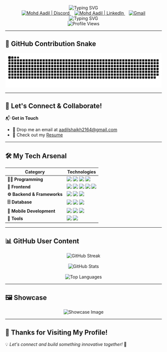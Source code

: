 <div align="center">
  <img src="https://readme-typing-svg.herokuapp.com?font=Poppins&weight=700&size=28&duration=4500&pause=1000&color=0E75B6&width=435&lines=Hello+World%2C+Aadil+here!;Full+Stack+Developer+🚀" alt="Typing SVG">
</div>
<div align="center">
  <a href="https://discord.com/users/1015294609041141830" target="_blank">
    <img alt="Mohd Aadil | Discord" width="40" height="40" src="https://skillicons.dev/icons?i=discord" />
  </a>&nbsp;&nbsp; 
  <a href="https://www.linkedin.com/in/aadil0307" target="_blank">
    <img alt="Mohd Aadil | LinkedIn" width="40" height="40" src="https://skillicons.dev/icons?i=linkedin" />
  </a>&nbsp;&nbsp; 
  <a href="mailto:aadilshaikh2164@gmail.com" target="_blank">
    <img alt="Gmail" src="https://skillicons.dev/icons?i=gmail" width="40" height="40"/>
  </a>
</div>
<div align="center">
  <img src="https://readme-typing-svg.herokuapp.com?font=Fira+Code&weight=600&size=24&duration=3000&pause=1000&color=FF69B4&center=true&vCenter=true&width=435&lines=Let's+Transform+Ideas;Into+Reality!+✨" alt="Typing SVG" />
</div>

<div align="center">
  <img src="https://komarev.com/ghpvc/?username=aadil0307&label=Profile%20views&color=blue&style=flat" alt="Profile Views" />
</div>

---

## 🐍 **GitHub Contribution Snake**
<div align="center">
  <img src="https://raw.githubusercontent.com/platane/snk/output/github-contribution-grid-snake-dark.svg" alt="Snake animation">
</div>

---

## 🤝 **Let's Connect & Collaborate!**  

📬 **Get in Touch**  
- 💌 Drop me an email at [aadilshaikh2164@gmail.com](mailto:aadilshaikh2164@gmail.com)  
- 📄 Check out my [Resume](your-resume-link-here)  

---

## 🛠️ **My Tech Arsenal**  
| **Category**      | **Technologies** |
|------------------|----------------|
| **👨‍💻 Programming** | [<img src="https://skillicons.dev/icons?i=c" width="40">](https://en.cppreference.com/) [<img src="https://skillicons.dev/icons?i=cpp" width="40">](https://en.cppreference.com/) [<img src="https://skillicons.dev/icons?i=java" width="40">](https://docs.oracle.com/en/java/) [<img src="https://skillicons.dev/icons?i=python" width="40">](https://docs.python.org/3/) |
| **🎨 Frontend** | [<img src="https://skillicons.dev/icons?i=html" width="40">](https://developer.mozilla.org/en-US/docs/Web/HTML) [<img src="https://skillicons.dev/icons?i=css" width="40">](https://developer.mozilla.org/en-US/docs/Web/CSS) [<img src="https://skillicons.dev/icons?i=js" width="40">](https://developer.mozilla.org/en-US/docs/Web/JavaScript) [<img src="https://skillicons.dev/icons?i=ts" width="40">](https://www.typescriptlang.org/docs/) [<img src="https://skillicons.dev/icons?i=react" width="40">](https://react.dev/) |
| **⚙️ Backend & Frameworks** | [<img src="https://skillicons.dev/icons?i=nodejs" width="40">](https://nodejs.org/) [<img src="https://skillicons.dev/icons?i=express" width="40">](https://expressjs.com/) [<img src="https://skillicons.dev/icons?i=django" width="40">](https://docs.djangoproject.com/en/stable/) |
| **🗄️ Database** | [<img src="https://skillicons.dev/icons?i=mongodb" width="40">](https://www.mongodb.com/docs/) [<img src="https://skillicons.dev/icons?i=mysql" width="40">](https://dev.mysql.com/doc/) [<img src="https://skillicons.dev/icons?i=firebase" width="40">](https://firebase.google.com/docs) |
| **📱 Mobile Development** | [<img src="https://skillicons.dev/icons?i=flutter" width="40">](https://docs.flutter.dev/) [<img src="https://skillicons.dev/icons?i=react" width="40">](https://reactnative.dev/) [<img src="https://skillicons.dev/icons?i=java" width="40">](https://developer.android.com/docs) |
| **🔧 Tools** | [<img src="https://skillicons.dev/icons?i=vscode" width="40">](https://code.visualstudio.com/docs) [<img src="https://skillicons.dev/icons?i=figma" width="40">](https://www.figma.com/) |

---

## 📊 **GitHub User Content**
<div align="center">
  <img src="https://github-readme-streak-stats.herokuapp.com/?user=aadil0307&theme=radical&hide_border=true" alt="GitHub Streak">
  <br><br>
  <img src="https://github-readme-stats.vercel.app/api?username=aadil0307&show_icons=true&theme=radical" alt="GitHub Stats">
  <br><br>
  <img src="https://github-readme-stats.vercel.app/api/top-langs/?username=aadil0307&layout=compact&theme=radical" alt="Top Languages">
</div>

---

## 🖼️ **Showcase**  
<div align="center">
  <img src="your-image-link-here" alt="Showcase Image" width="500">
</div>

---

## 🎉 **Thanks for Visiting My Profile!**  
💡 *Let's connect and build something innovative together!* 🚀
